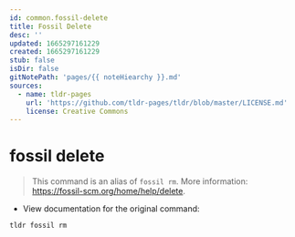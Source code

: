 ```yaml
---
id: common.fossil-delete
title: Fossil Delete
desc: ''
updated: 1665297161229
created: 1665297161229
stub: false
isDir: false
gitNotePath: 'pages/{{ noteHiearchy }}.md'
sources:
  - name: tldr-pages
    url: 'https://github.com/tldr-pages/tldr/blob/master/LICENSE.md'
    license: Creative Commons
---
```

# fossil delete

> This command is an alias of `fossil rm`.
> More information: <https://fossil-scm.org/home/help/delete>.

- View documentation for the original command:

`tldr fossil rm`

